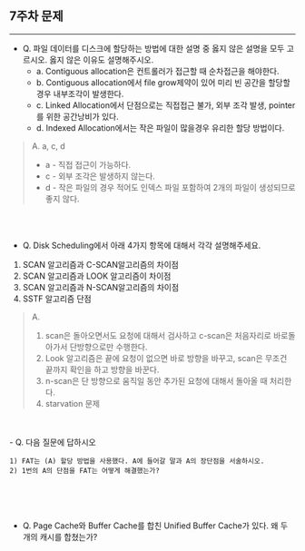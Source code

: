 ## 7주차 문제

---

- Q. 파일 데이터를 디스크에 할당하는 방법에 대한 설명 중 옳지 않은 설명을 모두 고르시오. 옳지 않은 이유도 설명해주시오.
    - a. Contiguous allocation은 컨트롤러가 접근할 때 순차접근을 해야한다.
    - b. Contiguous allocation에서 file grow제약이 있어 미리 빈 공간을 할당할 경우 내부조각이 발생한다.
    - c. Linked Allocation에서 단점으로는 직접접근 불가, 외부 조각 발생, pointer를 위한 공간낭비가 있다.
    - d. Indexed Allocation에서는 작은 파일이 많을경우 유리한 할당 방법이다.

> A.  a, c, d
> - a - 직접 접근이 가능하다.
> - c - 외부 조각은 발생하지 않는다.
> - d - 작은 파일의 경우 적어도 인덱스 파일 포함하여 2개의 파일이 생성되므로 좋지 않다.


<br><br>

- Q. Disk Scheduling에서 아래 4가지 항목에 대해서 각각 설명해주세요.<br>
1. SCAN 알고리즘과 C-SCAN알고리즘의 차이점
2. SCAN 알고리즘과 LOOK 알고리즘이 차이점
3. SCAN 알고리즘과 N-SCAN알고리즘의 차이점
4. SSTF 알고리즘 단점


> A. <br>
> 1. scan은 돌아오면서도 요청에 대해서 검사하고 c-scan은 처음자리로 바로돌아가서 단방향으로만 수행한다.
> 2. Look 알고리즘은 끝에 요청이 없으면 바로 방향을 바꾸고, scan은 무조건 끝까지 확인을 하고 방향을 바꾼다.
> 3. n-scan은 단 방향으로 움직일 동안 추가된 요청에 대해서 돌아올 때 처리한다.
> 4. starvation 문제

<br>
<br>
- Q. 다음 질문에 답하시오

  ```
  1) FAT는 (A) 할당 방법을 사용했다. A에 들어갈 말과 A의 장단점을 서술하시오.
  2) 1번의 A의 단점을 FAT는 어떻게 해결했는가?
  ```

<br><br><br>

- Q. Page Cache와 Buffer Cache를 합친 Unified Buffer Cache가 있다. 왜 두 개의 캐시를 합쳤는가?
<br><br><br>
